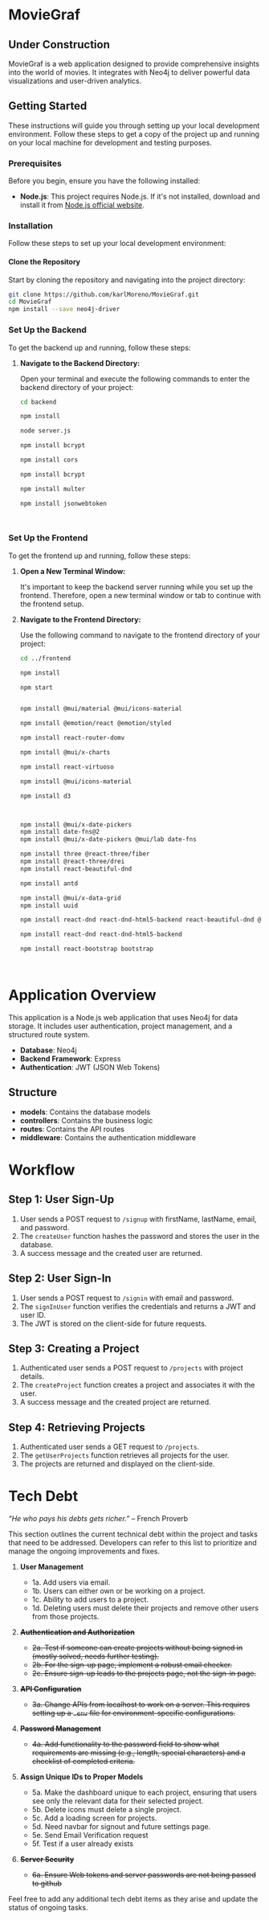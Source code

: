 # MovieGraf

## Under Construction

MovieGraf is a web application designed to provide comprehensive insights into the world of movies. It integrates with Neo4j to deliver powerful data visualizations and user-driven analytics.

## Getting Started

These instructions will guide you through setting up your local development environment. Follow these steps to get a copy of the project up and running on your local machine for development and testing purposes.

### Prerequisites

Before you begin, ensure you have the following installed:

- **Node.js**: This project requires Node.js. If it's not installed, download and install it from [Node.js official website](https://nodejs.org/).

### Installation

Follow these steps to set up your local development environment:

#### Clone the Repository

Start by cloning the repository and navigating into the project directory:

```bash
git clone https://github.com/karlMoreno/MovieGraf.git
cd MovieGraf
npm install --save neo4j-driver
```

### Set Up the Backend

To get the backend up and running, follow these steps:

1. **Navigate to the Backend Directory:**

   Open your terminal and execute the following commands to enter the backend directory of your project:

   ```bash
   cd backend

   npm install

   node server.js

   npm install bcrypt

   npm install cors

   npm install bcrypt

   npm install multer

   npm install jsonwebtoken




   ```

### Set Up the Frontend

To get the frontend up and running, follow these steps:

1. **Open a New Terminal Window:**

   It's important to keep the backend server running while you set up the frontend. Therefore, open a new terminal window or tab to continue with the frontend setup.

2. **Navigate to the Frontend Directory:**

   Use the following command to navigate to the frontend directory of your project:

   ```bash
   cd ../frontend

   npm install

   npm start


   npm install @mui/material @mui/icons-material

   npm install @emotion/react @emotion/styled

   npm install react-router-domv

   npm install @mui/x-charts

   npm install react-virtuoso

   npm install @mui/icons-material

   npm install d3

   

   npm install @mui/x-date-pickers
   npm install date-fns@2
   npm install @mui/x-date-pickers @mui/lab date-fns

   npm install three @react-three/fiber
   npm install @react-three/drei
   npm install react-beautiful-dnd

   npm install antd

   npm install @mui/x-data-grid
   npm install uuid

   npm install react-dnd react-dnd-html5-backend react-beautiful-dnd @mui/material antd

   npm install react-dnd react-dnd-html5-backend

   npm install react-bootstrap bootstrap




   ```



# Application Overview

This application is a Node.js web application that uses Neo4j for data storage. It includes user authentication, project management, and a structured route system.

- **Database**: Neo4j
- **Backend Framework**: Express
- **Authentication**: JWT (JSON Web Tokens)

## Structure

- **models**: Contains the database models
- **controllers**: Contains the business logic
- **routes**: Contains the API routes
- **middleware**: Contains the authentication middleware


# Workflow

## Step 1: User Sign-Up
1. User sends a POST request to `/signup` with firstName, lastName, email, and password.
2. The `createUser` function hashes the password and stores the user in the database.
3. A success message and the created user are returned.

## Step 2: User Sign-In
1. User sends a POST request to `/signin` with email and password.
2. The `signInUser` function verifies the credentials and returns a JWT and user ID.
3. The JWT is stored on the client-side for future requests.

## Step 3: Creating a Project
1. Authenticated user sends a POST request to `/projects` with project details.
2. The `createProject` function creates a project and associates it with the user.
3. A success message and the created project are returned.

## Step 4: Retrieving Projects
1. Authenticated user sends a GET request to `/projects`.
2. The `getUserProjects` function retrieves all projects for the user.
3. The projects are returned and displayed on the client-side.


# Tech Debt

*“He who pays his debts gets richer.”* – French Proverb


This section outlines the current technical debt within the project and tasks that need to be addressed. Developers can refer to this list to prioritize and manage the ongoing improvements and fixes.

1. **User Management**
   - 1a. Add users via email.
   - 1b. Users can either own or be working on a project.
   - 1c. Ability to add users to a project.
   - 1d. Deleting users must delete their projects and remove other users from those projects.

2. ~~**Authentication and Authorization**~~
   - ~~2a. Test if someone can create projects without being signed in (mostly solved, needs further testing).~~
   - ~~2b. For the sign-up page, implement a robust email checker.~~
   - ~~2c. Ensure sign-up leads to the projects page, not the sign-in page.~~


3. ~~**API Configuration**~~
   - ~~3a. Change APIs from localhost to work on a server. This requires setting up a `.env` file for environment-specific configurations.~~

4. ~~**Password Management**~~
   - ~~4a. Add functionality to the password field to show what requirements are missing (e.g., length, special characters) and a checklist of completed criteria.~~

5. **Assign Unique IDs to Proper Models**
   - 5a. Make the dashboard unique to each project, ensuring that users see only the relevant data for their selected project.
   - 5b. Delete icons must delete a single project.
   - 5c. Add a loading screen for projects.
   - 5d. Need navbar for signout and future settings page.
   - 5e. Send Email Verification request
   - 5f. Test if a user already exists

6. ~~**Server Security**~~
   - ~~6a. Ensure Web tokens and server passwords are not being passed to github~~

Feel free to add any additional tech debt items as they arise and update the status of ongoing tasks.
